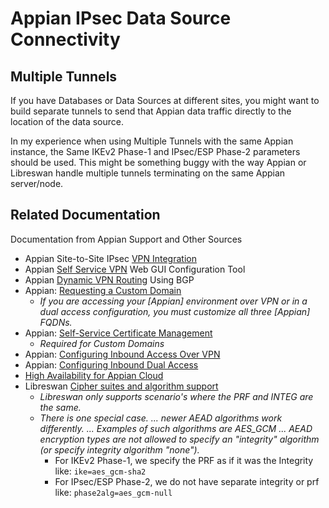 # Appian IPsec Data Source Connectivity

## Multiple Tunnels

If you have Databases or Data Sources at different sites, you might want to build separate tunnels to send that 
Appian data traffic directly to the location of the data source.

In my experience when using Multiple Tunnels with the same Appian instance, 
the Same IKEv2 Phase-1 and IPsec/ESP Phase-2 parameters should be used. This might be something buggy with the way
Appian or Libreswan handle multiple tunnels terminating on the same Appian server/node.

## Related Documentation 

Documentation from Appian Support and Other Sources

* Appian Site-to-Site IPsec [VPN Integration][1]
* Appian [Self Service VPN][2] Web GUI Configuration Tool
* Appian [Dynamic VPN Routing][3] Using BGP
* Appian: [Requesting a Custom Domain][4]
  * *If you are accessing your [Appian] environment over VPN or in a dual access configuration, you must customize all three [Appian] FQDNs.*
* Appian: [Self-Service Certificate Management][5]
  * *Required for Custom Domains*
* Appian: [Configuring Inbound Access Over VPN][6]
* Appian: [Configuring Inbound Dual Access][7]
* [High Availability for Appian Cloud][8]
* Libreswan [Cipher suites and algorithm support][9]
  * *Libreswan only supports scenario's where the PRF and INTEG are the same.*
  * *There is one special case. ... newer AEAD algorithms work differently. ... Examples of such algorithms are AES_GCM
    ... AEAD encryption types are not allowed to specify an "integrity" algorithm (or specify integrity algorithm "none").*
    * For IKEv2 Phase-1, we specify the PRF as if it was the Integrity like: `ike=aes_gcm-sha2`
    * For IPsec/ESP Phase-2, we do not have separate integrity or prf like: `phase2alg=aes_gcm-null`

[1]: https://docs.appian.com/suite/help/24.3/Cloud_VPN_Integration.html
[2]: https://docs.appian.com/suite/help/24.3/Cloud_Self_Service_VPN.html
[3]: https://docs.appian.com/suite/help/24.3/Dynamic_VPN_Routing.html
[4]: https://docs.appian.com/suite/help/24.3/Using_a_Custom_Domain_in_Appian_Cloud.html
[5]: https://docs.appian.com/suite/help/24.3/Self_Service_Certificate_Management_for_Appian_Cloud.html
[6]: https://docs.appian.com/suite/help/24.3/Configuring_Inbound_Access_Over_VPN.html
[7]: https://docs.appian.com/suite/help/24.3/Configuring_Dual_Inbound_Access.html
[8]: https://docs.appian.com/suite/help/24.3/High_Availability_for_Appian_Cloud.html
[9]: https://libreswan.org/wiki/Cipher_suites_and_algorithm_support
